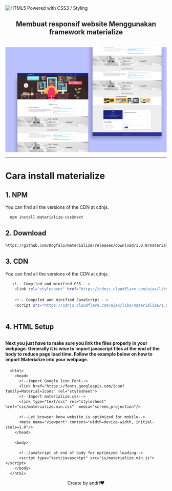 
<img src="https://www.w3.org/html/logo/badge/html5-badge-h-css3.png" width="133" height="64" alt="HTML5 Powered with CSS3 / Styling" title="HTML5 Powered with CSS3 / Styling">
</a> 

<h2 align="center">Membuat responsif  website Menggunakan framework materialize</h2>
<br> <img src="MacBook Air - 1.png"> <br> <hr>

# Cara install materialize
<h2>1. NPM</h2>
<p>You can find all the versions of the CDN at cdnjs.</p>
  
   ```
     npm install materialize-css@next
   ```

<h2>2. Download</h2>

  ```sh
  https://github.com/Dogfalo/materialize/releases/download/1.0.0/materialize-v1.0.0.zip
  ```

<h2>3. CDN</h2>
<p>You can find all the versions of the CDN at cdnjs.</p>

```sh
   <!-- Compiled and minified CSS -->
    <link rel="stylesheet" href="https://cdnjs.cloudflare.com/ajax/libs/materialize/1.0.0/css/materialize.min.css">

    <!-- Compiled and minified JavaScript -->
    <script src="https://cdnjs.cloudflare.com/ajax/libs/materialize/1.0.0/js/materialize.min.js"></script> 
    
```


<h2>4. HTML Setup<h2>
<h4>Next you just have to make sure you link the files properly in your webpage. Generally it is wise to import javascript files at the end of the body to reduce page load time. Follow the example below on how to import Materialize into your webpage.</h4>

```   <!DOCTYPE html>
  <html>
    <head>
      <!--Import Google Icon Font-->
      <link href="https://fonts.googleapis.com/icon?family=Material+Icons" rel="stylesheet">
      <!--Import materialize.css-->
      <link type="text/css" rel="stylesheet" href="css/materialize.min.css"  media="screen,projection"/>

      <!--Let browser know website is optimized for mobile-->
      <meta name="viewport" content="width=device-width, initial-scale=1.0"/>
    </head>

    <body>

      <!--JavaScript at end of body for optimized loading-->
      <script type="text/javascript" src="js/materialize.min.js"></script>
    </body>
  </html> 
```

<p align="center">Create by andri❤️ </p>
